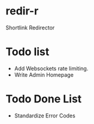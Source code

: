 # redir-r
Shortlink Redirector

# Todo list
* Add Websockets rate limiting.
* Write Admin Homepage

# Todo Done List
* Standardize Error Codes